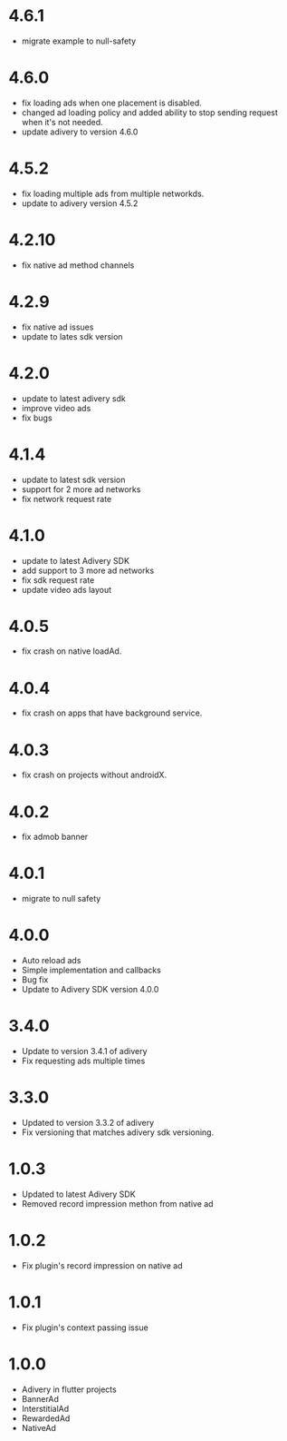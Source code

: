 # 4.6.1

* migrate example to null-safety

# 4.6.0

* fix loading ads when one placement is disabled.
* changed ad loading policy and added ability to stop sending request when it's not needed.
* update adivery to version 4.6.0

# 4.5.2

* fix loading multiple ads from multiple networkds.
* update to adivery version 4.5.2

# 4.2.10

* fix native ad method channels

# 4.2.9

* fix native ad issues
* update to lates sdk version

# 4.2.0

* update to latest adivery sdk
* improve video ads
* fix bugs

# 4.1.4

* update to latest sdk version
* support for 2 more ad networks
* fix network request rate

# 4.1.0

* update to latest Adivery SDK
* add support to 3 more ad networks
* fix sdk request rate
* update video ads layout

# 4.0.5

* fix crash on native loadAd.

# 4.0.4

* fix crash on apps that have background service.

# 4.0.3

* fix crash on projects without androidX.

# 4.0.2

* fix admob banner

# 4.0.1

* migrate to null safety

# 4.0.0

* Auto reload ads
* Simple implementation and callbacks
* Bug fix
* Update to Adivery SDK version 4.0.0

# 3.4.0

* Update to version 3.4.1 of adivery
* Fix requesting ads multiple times

# 3.3.0

* Updated to version 3.3.2 of adivery
* Fix versioning that matches adivery sdk versioning.

# 1.0.3

* Updated to latest Adivery SDK
* Removed record impression methon from native ad

# 1.0.2

* Fix plugin's record impression on native ad

# 1.0.1

* Fix plugin's context passing issue

# 1.0.0

* Adivery in flutter projects
* BannerAd
* InterstitialAd
* RewardedAd
* NativeAd
